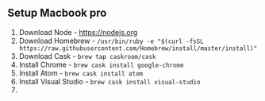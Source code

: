 ## Setup Macbook pro

1. Download Node - https://nodejs.org
2. Download Homebrew - `/usr/bin/ruby -e "$(curl -fsSL https://raw.githubusercontent.com/Homebrew/install/master/install)"`
3. Download Cask - `brew tap caskroom/cask`
4. Install Chrome - `brew cask install google-chrome`
5. Install Atom - `brew cask install atom`
6. Install Visual Studio - `brew cask install visual-studio`
7. 
